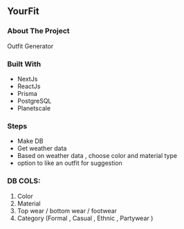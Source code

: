## YourFit

### About The Project


Outfit Generator


### Built With

* NextJs
* ReactJs
* Prisma
* PostgreSQL
* Planetscale



### Steps

* Make DB
* Get weather data
* Based on weather data , choose color and material type
* option to like an outfit for suggestion


### DB COLS:
1. Color
2. Material
3. Top wear / bottom wear / footwear
4. Category (Formal , Casual , Ethnic , Partywear )

